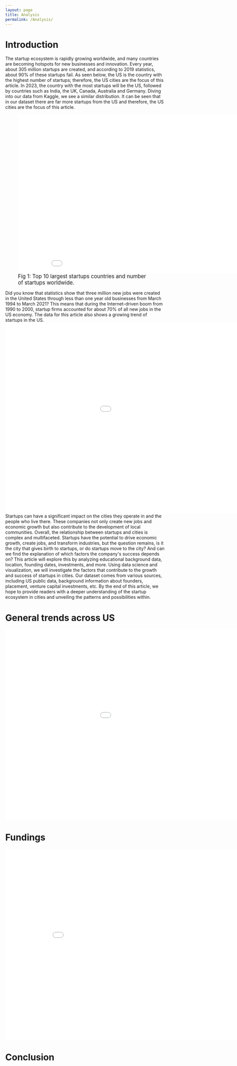 ```yaml
---
layout: page
title: Analysis
permalink: /Analysis/
---
```

<style>
    
    figcaption {
        font-size: 1.2em;
    }
</style>

# Introduction 
The startup ecosystem is rapidly growing worldwide, and many countries are becoming hotspots for new businesses and innovation. Every year, about 305 million startups are created, and according to 2019 statistics, about 90% of these startups fail. As seen below, the US is the country with the highest number of startups; therefore, the US cities are the focus of this article. In 2023, the country with the most startups will be the US, followed by countries such as India, the UK, Canada, Australia and Germany. Diving into our data from Kaggle, we see a similar distribution. It can be seen that in our dataset there are far more startups from the US and therefore, the US cities are the focus of this article.

<figure>
    <embed
        type="text/html" 
        src="/plot/country.html"
        width="900"
        height="500"
    />
    <figcaption>Fig 1: Top 10 largest startups countries and number of startups worldwide.</figcaption>
</figure>

Did you know that statistics show that three million new jobs were created in the United States through less than one year old businesses from March 1994 to March 2021? This means that during the Internet-driven boom from 1990 to 2000, startup firms accounted for about 70% of all new jobs in the US economy. The data for this article also shows a growing trend of startups in the US. 
<embed
       type="text/html" 
       src="/plot/year_count.html"
       width="1200"
       height="600"
/>  
Startups can have a significant impact on the cities they operate in and the people who live there. These companies not only create new jobs and economic growth but also contribute to the development of local communities. Overall, the relationship between startups and cities is complex and multifaceted. Startups have the potential to drive economic growth, create jobs, and transform industries, but the question remains, is it the city that gives birth to startups, or do startups move to the city? And can we find the explanation of which factors the company's success depends on?
This article will explore this by analyzing educational background data, location, founding dates, investments, and more. Using data science and visualization, we will investigate the factors that contribute to the growth and success of startups in cities. Our dataset comes from various sources, including US public data, background information about founders, placement, venture capital investments, etc. By the end of this article, we hope to provide readers with a deeper understanding of the startup ecosystem in cities and unveiling the patterns and possibilities within.

# General trends across US
<embed
       type="text/html" 
       src="/plot/cities.html"
       width="1200"
       height="600"
/>  

# Fundings 
<embed
       type="text/html" 
       src="/plot/heatmap2.html"
       width="900"
       height="600"
/> 




# Conclusion 
